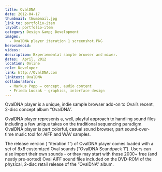 ```yaml
---
title: OvalDNA
date: 2012-04-17
thumbnail: thumbnail.jpg
link_to: portfolio-item
layout: portfolio-item
category: Design &amp; Development
images:
  - OvalDNA player iteration 1 screenshot.PNG
herovimeoid:
videos:
description: Experiemental sample browser and mixer.
dates:  April, 2012
location: Online 
role: Developer
link: http://OvalDNA.com
linktext: OvalDNA
collaborators:
  - Markus Popp – concept, audio content 
  - Frieda Luczak – graphics, interface design
---
```

OvalDNA player is a unique, indie sample browser add-on to Oval’s recent, 2-disc concept album “OvalDNA”.

OvalDNA player represents a, well, playful approach to handling sound files including a few unique takes on the traditional sequencing paradigm. OvalDNA player is part colorful, casual sound browser, part sound-over-time music tool for AIFF and WAV samples.

The release version ( “iteration 1”) of OvalDNA player comes loaded with a set of 8x8 customized  Oval sounds (“OvalDNA Soundpack 1”). Users can also import their own sounds - or they may start with those 2000+ free (and neatly pre-sorted) Oval AIFF sound files included on the DVD-ROM of the physical, 2-disc retail release of the “OvalDNA” album. 
